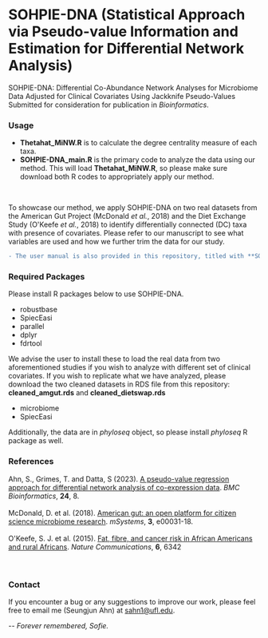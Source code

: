 # SOHPIE-DNA (Statistical Approach via Pseudo-value Information and Estimation for Differential Network Analysis)

SOHPIE-DNA: Differential Co-Abundance Network Analyses for Microbiome Data Adjusted for Clinical Covariates Using Jackknife Pseudo-Values <br/>
Submitted for consideration for publication in *Bioinformatics*.
</br>


### Usage
* **Thetahat_MiNW.R** is to calculate the degree centrality measure of each taxa. 
* **SOHPIE-DNA_main.R** is the primary code to analyze the data using our method. This will load **Thetahat_MiNW.R**, so please make sure download both R codes to appropriately apply our method. 
</br>

To showcase our method, we apply SOHPIE-DNA on two real datasets from the American Gut Project (McDonald *et al.*, 2018) and the Diet Exchange Study (O'Keefe *et al.*, 2018) to identify differentially connected (DC) taxa with presence of covariates. Please refer to our manuscript to see what variables are used and how we further trim the data for our study.  

```diff
- The user manual is also provided in this repository, titled with **SOHPIE-DNA_UserManual.pdf.**  
```

### Required Packages
Please install R packages below to use SOHPIE-DNA.
* robustbase
* SpiecEasi
* parallel
* dplyr
* fdrtool

We advise the user to install these to load the real data from two aforementioned studies if you wish to analyze with different set of clinical covariates. If you wish to replicate what we have analyzed, please download the two cleaned datasets in RDS file from this repository: **cleaned_amgut.rds** and **cleaned_dietswap.rds**
* microbiome
* SpiecEasi

Additionally, the data are in *phyloseq* object, so please install *phyloseq* R package as well.

### References
Ahn, S., Grimes, T. and Datta, S (2023). [A pseudo-value regression approach for differential network analysis of co-expression data](https://arxiv.org/abs/2211.16745). *BMC Bioinformatics*, **24**, 8. </br></br>
McDonald, D. et al. (2018). [American gut: an open platform for citizen science microbiome research](https://pubmed.ncbi.nlm.nih.gov/29795809/). *mSystems*, **3**, e00031-18. </br></br>
O'Keefe, S. J. et al. (2015). [Fat, fibre, and cancer risk in African Americans and rural Africans](https://pubmed.ncbi.nlm.nih.gov/25919227/). *Nature Communications*, **6**, 6342 </br></br>
</br>


### Contact
If you encounter a bug or any suggestions to improve our work, please feel free to email me (Seungjun Ahn) at sahn1@ufl.edu.

-- *Forever remembered, Sofie.*
